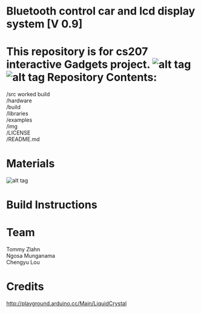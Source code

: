 Bluetooth control car and lcd display system [V 0.9]
===================================
This repository is for cs207 interactive Gadgets project.
![alt tag](https://github.com/oscar666666/cs207project/blob/master/img/P70410-142914.jpg)
![alt tag](https://github.com/oscar666666/cs207project/blob/master/img/P70410-142932.jpg)
Repository Contents:
===================================
/src worked build<br />
/hardware <br />
/build <br />
/libraries <br />
/examples <br />
/img <br />
/LICENSE <br />
/README.md <br />

Materials
===================================
![alt tag](https://github.com/oscar666666/cs207project/blob/master/img/Cap87654ture.JPG)

Build Instructions
===================================

Team
===================================
Tommy Zlahn<br />
Ngosa Munganama<br />
Chengyu Lou<br />


Credits
===================================
http://playground.arduino.cc/Main/LiquidCrystal
